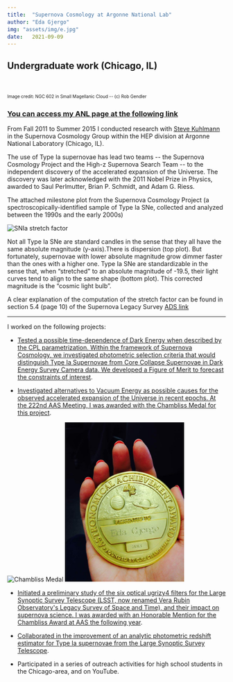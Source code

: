 ```yaml
---
title:  "Supernova Cosmology at Argonne National Lab"
author: "Eda Gjergo"
img: "assets/img/e.jpg"
date:   2021-09-09
---
```


## Undergraduate work (Chicago, IL)
&nbsp; &nbsp; &nbsp; &nbsp; &nbsp; &nbsp; &nbsp; &nbsp; &nbsp; &nbsp; &nbsp; &nbsp;

<font size="1"> Image credit: NGC 602 in Small Magellanic Cloud -- (c) Rob Gendler</font>

###  <a rel="nofollow" target="_blank" href="https://www.hep.anl.gov/egjergo/"> <i class="fa fa-link" aria-hidden="true"></i>You can access my ANL page at the following link <i class="fa fa-link" aria-hidden="true"></i></a> 

From Fall 2011 to Summer 2015 I conducted research with <a rel='nofollow' target='_blank' href='mailto:stk@anl.gov'>Steve Kuhlmann</a> in the Supernova Cosmology Group within the HEP division at Argonne National Laboratory (Chicago, IL). 

The use of Type Ia supernovae has lead two teams -- the Supernova Cosmology Project and the High-z Supernova Search Team -- to the independent discovery of the accelerated expansion of the Universe. The discovery was later acknowledged with the 2011 Nobel Prize in Physics, awarded to Saul Perlmutter, Brian P. Schmidt, and Adam G. Riess.

The attached milestone plot from the Supernova Cosmology Project (a spectroscopically-identified sample of Type Ia SNe, collected and analyzed between the 1990s and the early 2000s) 

![SNIa stretch factor]({{site.baseurl}}/assets/img/stretch_hamuy.gif)

Not all Type Ia SNe are standard candles in the sense that they all have the same absolute magnitude (y-axis).There is dispersion (top plot).
But fortunately, supernovae with lower absolute magnitude grow dimmer faster than the ones with a higher one.
Type Ia SNe are standardizable in the sense that, when “stretched" to an absolute magnitude of -19.5, their light curves tend to align to the same shape (bottom plot). This corrected magnitude is the “cosmic light bulb”.

A clear explanation of the computation of the stretch factor can be found in section 5.4 (page 10) of the Supernova Legacy Survey
[ADS link](https://ui.adsabs.harvard.edu/abs/2006A%26A...447...31A/abstract)

---

I worked on the following projects:

* <a target='_blank' rel='nofollow' href="https://ui.adsabs.harvard.edu/abs/2013APh....42...52G/abstract">Tested a possible time-dependence of Dark Energy when described by the CPL parametrization. Within the framework of Supernova Cosmology, we investigated photometric selection criteria that would distinguish Type Ia Supernovae from Core Collapse Supernovae in Dark Energy Survey Camera data. We developed a Figure of Merit to forecast the constraints of interest</a>.

* <a target='_blank' rel='nofollow' href='https://www.hep.anl.gov/egjergo/Presentations/Gjergo_Eda_AAS_Jun13_poster.pdf'>Investigated alternatives to Vacuum Energy as possible causes for the observed accelerated expansion of the Universe in recent epochs. At the 222nd AAS Meeting, I was awarded with the Chambliss Medal for this project</a>. 

![Chambliss Medal]({{site.baseurl}}/assets/img/ChamblissMedal.JPG)
<img src="/assets/img/ChamblissMedal.JPG" alt="Chambliss Medal"
	title="Chambliss Medal" width="275" />

* <a target='_blank' rel='nofollow' href="https://ui.adsabs.harvard.edu/abs/2014AAS...22325439G/abstract">Initiated a preliminary study of the six optical ugrizy4 filters for the Large Synoptic Survey Telescope (LSST, now renamed Vera Rubin Observatory's Legacy Survey of Space and Time), and their impact on supernova science. I was awarded with an Honorable Mention for the Chambliss Award at AAS the following year</a>.

* <a target='_blank' rel='nofollow' href='https://ui.adsabs.harvard.edu/abs/2015MNRAS.451.1955W/abstract'>Collaborated in the improvement of an analytic photometric redshift estimator for Type Ia supernovae from the Large Synoptic Survey Telescope</a>.

* Participated in a series of outreach activities for high school students in the Chicago-area, and on YouTube.
